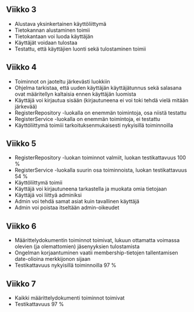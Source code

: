 ## Viikko 3
- Alustava yksinkertainen käyttöliittymä
- Tietokannan alustaminen toimii
- Tietokantaan voi luoda käyttäjän
- Käyttäjät voidaan tulostaa
- Testattu, että käyttäjien luonti sekä tulostaminen toimii

## Viikko 4
- Toiminnot on jaoteltu järkevästi luokkiin
- Ohjelma tarkistaa, että uuden käyttäjän käyttäjätunnus sekä salasana ovat määritellyn kaltaisia ennen käyttäjän luomista
- Käyttäjä voi kirjautua sisään (kirjautuneena ei voi toki tehdä vielä mitään järkevää)
- RegisterRepository -luokalla on enemmän toimintoja, osa niistä testattu
- RegisterService -luokalla on enemmän toimintoja, ei testattu
- Käyttöliittymä toimiii tarkoituksenmukaisesti nykyisillä toiminnoilla

## Viikko 5
- RegisterRepository -luokan toiminnot valmiit, luokan testikattavuus 100 %
- RegisterService -luokalla suurin osa toiminnoista, luokan testikattavuus 54 %
- Käyttöliittymä toimii
- Käyttäjä voi kirjautuneena tarkastella ja muokata omia tietojaan
- Käyttäjä voi liittyä adminiksi
- Admin voi tehdä samat asiat kuin tavallinen käyttäjä
- Admin voi poistaa itseltään admin-oikeudet

## Viikko 6
- Määrittelydokumentin toiminnot toimivat, lukuun ottamatta voimassa olevien (ja olemattomien) jäsenyyksien tulostamista
- Ongelman korjaantuminen vaatii membership-tietojen tallentamisen date-olioina merkkijonon sijaan
- Testikattavuus nykyisillä toiminnoilla 97 %

## Viikko 7
- Kaikki määrittelydokumenti toiminnot toimivat
- Testikattavuus 97 %
